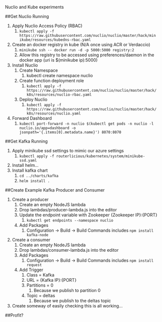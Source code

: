 Nuclio and Kube experiments

##Get Nuclio Running

1. Apply Nuclio Access Policy (RBAC)
    1. `kubectl apply -f https://raw.githubusercontent.com/nuclio/nuclio/master/hack/minikube/resources/kubedns-rbac.yaml`
2. Create an docker registry in kube (N/A once using ACR or Verdaccio)
    1. `minikube ssh -- docker run -d -p 5000:5000 registry:2`
    2. Allow this registry to be accessed using preferences/daemon in the docker app (uri is $(minikube ip):5000)
3. Install Nuclio
    1. Create Namespace
        1. kubectl create namespace nuclio
    2. Create function deployment role
        1. `kubectl apply -f https://raw.githubusercontent.com/nuclio/nuclio/master/hack/k8s/resources/nuclio-rbac.yaml`
    3. Deploy Nuclio
        1. `kubectl apply -f https://raw.githubusercontent.com/nuclio/nuclio/master/hack/k8s/resources/nuclio.yaml`
4. Forward Dashboard
    1. `kubectl port-forward -n nuclio $(kubectl get pods -n nuclio -l nuclio.io/app=dashboard -o jsonpath='{.items[0].metadata.name}') 8070:8070`

##Get Kafka Running
1. Apply minikube ssd settings to mimic our azure settings
    1. `kubectl apply -f routerlicious/kubernetes/system/minikube-ssd.yaml`
2. Install helm...
3. Install kafka chart
    1. `cd ../charts/kafka`
    2. `helm install .`

##Create Example Kafka Producer and Consumer
1. Create a producer
    1. Create an empty NodeJS lambda
    2. Drop lambdas/producer-lambda.js into the editor
    3. Update the endpoint variable with Zookeeper {Zookeeper IP}:{PORT}
        1. `kubectl get endpoints --namespace nuclio`
    4. Add Packages
        1. Configuration -> Build -> Build Commands includes `npm install kafka-node`
2. Create a consumer
    1. Create an empty NodeJS lambda
    2. Drop lambdas/consumer-lambda.js into the editor
    3. Add Packages
        1. Configuration -> Build -> Build Commands includes `npm install request`
    4. Add Trigger
        1. Class = Kafka
        2. URL = {Kafka IP}:{PORT}
        3. Partitions = 0
            1. Because we publish to partition 0
        4. Topic = deltas
            1. Because we publish to the deltas topic
3. Create someway of easily checking this is all working...

##Profit?